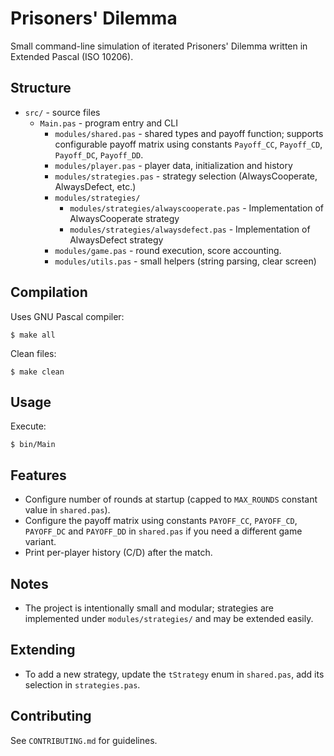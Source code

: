 # Prisoners' Dilemma

Small command-line simulation of iterated Prisoners' Dilemma written in Extended Pascal (ISO 10206).

## Structure
- `src/` - source files
    - `Main.pas` - program entry and CLI
        - `modules/shared.pas` - shared types and payoff function; supports configurable payoff matrix using constants `Payoff_CC`, `Payoff_CD`, `Payoff_DC`, `Payoff_DD`.
        - `modules/player.pas` - player data, initialization and history
        - `modules/strategies.pas` - strategy selection (AlwaysCooperate, AlwaysDefect, etc.)
        - `modules/strategies/`
            - `modules/strategies/alwayscooperate.pas` - Implementation of AlwaysCooperate strategy
            - `modules/strategies/alwaysdefect.pas` - Implementation of AlwaysDefect strategy
        - `modules/game.pas` - round execution, score accounting.
        - `modules/utils.pas` - small helpers (string parsing, clear screen)

## Compilation
Uses GNU Pascal compiler:

	$ make all

Clean files:

	$ make clean

## Usage
Execute:

	$ bin/Main

## Features
- Configure number of rounds at startup (capped to `MAX_ROUNDS` constant value in `shared.pas`).
- Configure the payoff matrix using constants `PAYOFF_CC`, `PAYOFF_CD`, `PAYOFF_DC` and `PAYOFF_DD` in `shared.pas` if you need a different game variant.
- Print per-player history (C/D) after the match.

## Notes
- The project is intentionally small and modular; strategies are implemented under `modules/strategies/` and may be extended easily.

## Extending
- To add a new strategy, update the `tStrategy` enum in `shared.pas`, add its selection in `strategies.pas`.

## Contributing
See `CONTRIBUTING.md` for guidelines.